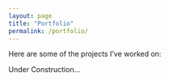 ```yaml
---
layout: page
title: "Portfolio"
permalink: /portfolio/
---
```


Here are some of the projects I've worked on:

Under Construction...
